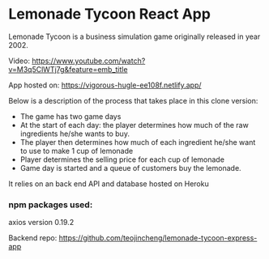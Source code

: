 # Lemonade Tycoon React App

Lemonade Tycoon is a business simulation game originally released in year 2002.

Video:
https://www.youtube.com/watch?v=M3q5ClWTj7g&feature=emb_title

App hosted on: 
https://vigorous-hugle-ee108f.netlify.app/


Below is a description of the process that takes place in this clone version:

* The game has two game days
* At the start of each day: the player determines how much of the raw ingredients he/she wants to buy.
* The player then determines how much of each ingredient he/she want to use to make 1 cup of lemonade
* Player determines the selling price for each cup of lemonade
* Game day is started and a queue of customers buy the lemonade.

It relies on an back end API and database hosted on Heroku

### npm packages used: 

axios version 0.19.2

Backend repo: https://github.com/teojincheng/lemonade-tycoon-express-app


